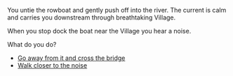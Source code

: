 You untie the rowboat and gently push off into the river. The current is calm and carries you downstream through breathtaking Village.

When you stop dock the boat near the Village you hear a noise. 

What do you do?

- [Go away from it and cross the bridge](crossbridge.md)
- [Walk closer to the noise](keep_walking.md)
